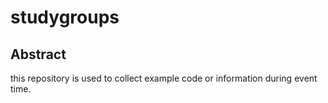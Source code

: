 studygroups
===========

## Abstract 
 this repository is used to collect example code or information during event time.
